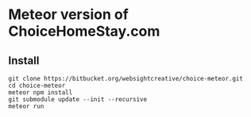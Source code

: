 # Meteor version of ChoiceHomeStay.com

## Install

    git clone https://bitbucket.org/websightcreative/choice-meteor.git
    cd choice-meteor
    meteor npm install
    git submodule update --init --recursive
    meteor run
